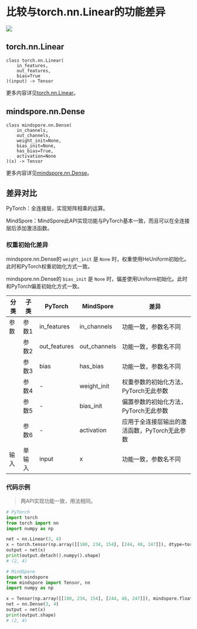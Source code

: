 # 比较与torch.nn.Linear的功能差异

<a href="https://gitee.com/mindspore/docs/blob/master/docs/mindspore/source_zh_cn/note/api_mapping/pytorch_diff/Dense.md" target="_blank"><img src="https://mindspore-website.obs.cn-north-4.myhuaweicloud.com/website-images/master/resource/_static/logo_source.png"></a>

## torch.nn.Linear

```text
class torch.nn.Linear(
    in_features,
    out_features,
    bias=True
)(input) -> Tensor
```

更多内容详见[torch.nn.Linear](https://pytorch.org/docs/1.8.1/generated/torch.nn.Linear.html)。

## mindspore.nn.Dense

```text
class mindspore.nn.Dense(
    in_channels,
    out_channels,
    weight_init=None,
    bias_init=None,
    has_bias=True,
    activation=None
)(x) -> Tensor
```

更多内容详见[mindspore.nn.Dense](https://www.mindspore.cn/docs/zh-CN/master/api_python/nn/mindspore.nn.Dense.html)。

## 差异对比

PyTorch：全连接层，实现矩阵相乘的运算。

MindSpore：MindSpore此API实现功能与PyTorch基本一致，而且可以在全连接层后添加激活函数。

### 权重初始化差异

mindspore.nn.Dense的 `weight_init` 是 ``None`` 时，权重使用HeUniform初始化。此时和PyTorch权重初始化方式一致。

mindspore.nn.Dense的 `bias_init` 是 ``None`` 时，偏差使用Uniform初始化。此时和PyTorch偏差初始化方式一致。

| 分类 | 子类  | PyTorch      | MindSpore    | 差异                         |
| ---- | ----- | ------------ | ------------ | ---------------------------- |
| 参数 | 参数1 | in_features  | in_channels  | 功能一致，参数名不同                          |
|      | 参数2 | out_features | out_channels | 功能一致，参数名不同                        |
|      | 参数3 | bias         | has_bias     | 功能一致，参数名不同        |
|      | 参数4 | -             | weight_init  | 权重参数的初始化方法，PyTorch无此参数         |
|      | 参数5 | -             | bias_init    | 偏置参数的初始化方法，PyTorch无此参数           |
|      | 参数6 | -             | activation   | 应用于全连接层输出的激活函数，PyTorch无此参数   |
|  输入   | 单输入 | input | x | 功能一致，参数名不同|

### 代码示例

> 两API实现功能一致，用法相同。

```python
# PyTorch
import torch
from torch import nn
import numpy as np

net = nn.Linear(3, 4)
x = torch.tensor(np.array([[180, 234, 154], [244, 48, 247]]), dtype=torch.float)
output = net(x)
print(output.detach().numpy().shape)
# (2, 4)

# MindSpore
import mindspore
from mindspore import Tensor, nn
import numpy as np

x = Tensor(np.array([[180, 234, 154], [244, 48, 247]]), mindspore.float32)
net = nn.Dense(3, 4)
output = net(x)
print(output.shape)
# (2, 4)
```